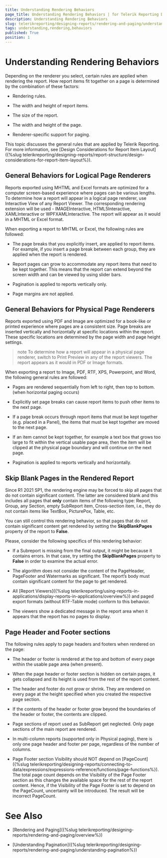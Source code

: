 ```yaml
---
title: Understanding Rendering Behaviors
page_title: Understanding Rendering Behaviors | for Telerik Reporting Documentation
description: Understanding Rendering Behaviors
slug: telerikreporting/designing-reports/rendering-and-paging/understanding-rendering-behaviors
tags: understanding,rendering,behaviors
published: True
position: 1
---
```


# Understanding Rendering Behaviors



Depending on the renderer you select, certain rules are applied when rendering the report. How report items fit together
				on a page is determined by the combination of these factors:
			

* Rendering rules.

* The width and height of report items.

* The size of the report.

* The width and height of the page.

* Renderer-specific support for paging.

This topic discusses the general rules that are applied by Telerik Reporting. For more information, see
				[Design Considerations for Report Item Layout]({%slug telerikreporting/designing-reports/report-structure/design-considerations-for-report-item-layout%}).
			

## General Behaviors for Logical Page Renderers

Reports exported using MHTML and Excel formats are optimized for a computer screen-based experience where pages can be
					various lengths. To determine how a report will appear in a logical page renderer, use Interactive View of any Report Viewer.
					The corresponding rendering extension will be used - IMAGEInteractive, HTML5Interactive, XAMLInteractive or WPFXAMLInteractive.
					The report will appear as it would in a MHTML or Excel format.
				

When exporting a report to MHTML or Excel, the following rules are followed:

* The page breaks that you explicitly insert, are applied to report items. For example, if you insert a page break
						between each group, they are applied when the report is rendered.

* Report pages can grow to accommodate any report items that need to be kept together. This means that the report can
						extend beyond the screen width and can be viewed by using slider bars.

* Pagination is applied to reports vertically only.

* Page margins are not applied.

## General Behaviors for Physical Page Renderers

Reports exported using PDF and Image are optimized for a book-like or printed experience where pages are a consistent
					size. Page breaks are inserted vertically and horizontally at specific locations within the report. These specific
					locations are determined by the page width and page height settings.
				

>note To determine how a report will appear in a physical page renderer, switch to Print Preview in any of the report viewers.						The report appears as it would in PDF or Image formats.					


When exporting a report to Image, PDF, RTF, XPS, Powerpoint, and Word, the following general rules are followed:

* Pages are rendered sequentially from left to right, then top to bottom. (when horizontal paging occurs)

* Explicitly set page breaks can cause report items to push other items to the next page.

* If a page break occurs through report items that must be kept together (e.g. placed in a Panel), the items that must be
						kept together are moved to the next page.
					

* If an item cannot be kept together, for example a text box that grows too large to fit within the vertical
						usable page area, then the item will be clipped at the physical page boundary and will continue on the next page.
					

* Pagination is applied to reports vertically and horizontally.

## Skip Blank Pages in the Rendered Report

Since R1 2021 SP1, the rendering engine may be forced to skip all pages that do not contain significant content.
          The latter are considered blank and this includes all pages that __only__ contain items of the following type: Report, Group, any Section, empty SubReport item,
          Cross-section item, i.e., they do not contain items like TextBox, PicturePox, Table, etc.
        

You can still control this rendering behavior, so that pages that do not contain significant content get rendered by setting the __SkipBlankPages__ property of
          the report to __False__.
        

Please, consider the following specifics of this rendering behavior:
        

* If a Subreport is missing from the final output, it might be because it contains errors.
              In that case, try setting the __SkipBlankPages__ property to __False__ in order to examine the actual error.
            

* The algorithm does not consider the content of the PageHeader, PageFooter and Watermarks as significant.
              The report’s body must contain significant content for the page to get rendered. 
            

* All [Report Viewers]({%slug telerikreporting/using-reports-in-applications/display-reports-in-applications/overview%}) and paged export formats (without RTF-Table mode) conform to this behavior. 

* The viewers show a dedicated message in the report area when it appears that the report has no pages to display. 

## Page Header and Footer sections

The following rules apply to page headers and footers when rendered on the page:
				

* The header or footer is rendered at the top and bottom of every page within the usable page area (when present).

* When the page header or footer section is hidden on certain pages, it gets collapsed and its height is used from the
            rest of the report content.
          

* The header and footer do not grow or shrink. They are rendered on every page
            at the height specified when you created the respective page section.

* If the contents of the header or footer grow beyond the boundaries of the header or footer, the contents are clipped.

* Page sections of report used as SubReport get neglected. Only page sections of the main report are rendered.

* In multi-column reports (supported only in Physical paging), there is only one page header and footer per page, 
          regardless of the number of columns.

* Page Footer section Visibility should NOT depend on [PageCount]({%slug telerikreporting/designing-reports/connecting-to-data/expressions/expressions-reference/functions/page-functions%}).
              The total page count depends on the Visibility of the Page Footer section as this changes the available space for the rest of the report content. Hence, if the Visibility of the Page Footer is set to depend on the PageCount, uncertainty will be introduced. The result will be incorrect PageCount.
            

# See Also


 * [Rendering and Paging]({%slug telerikreporting/designing-reports/rendering-and-paging/overview%})

 * [Understanding Pagination]({%slug telerikreporting/designing-reports/rendering-and-paging/understanding-pagination%})
